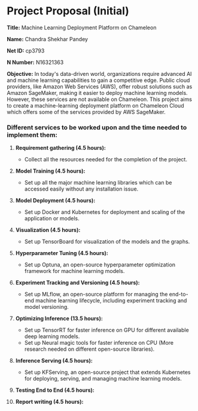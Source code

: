 # Project Proposal (Initial)

**Title:** Machine Learning Deployment Platform on Chameleon

**Name:** Chandra Shekhar Pandey

**Net ID:** cp3793

**N Number:** N16321363

**Objective:** In today's data-driven world, organizations require advanced AI and machine learning capabilities to gain a competitive edge. Public cloud providers, like Amazon Web Services (AWS), offer robust solutions such as Amazon SageMaker, making it easier to deploy machine learning models. However, these services are not available on Chameleon. This project aims to create a machine-learning deployment platform on Chameleon Cloud which offers some of the services provided by AWS SageMaker.

### Different services to be worked upon and the time needed to implement them:

1. **Requirement gathering (4.5 hours):**
   - Collect all the resources needed for the completion of the project.

2. **Model Training (4.5 hours):**
   - Set up all the major machine learning libraries which can be accessed easily without any installation issue.

3. **Model Deployment (4.5 hours):**
   - Set up Docker and Kubernetes for deployment and scaling of the application or models.

4. **Visualization (4.5 hours):**
   - Set up TensorBoard for visualization of the models and the graphs.

5. **Hyperparameter Tuning (4.5 hours):**
   - Set up Optuna, an open-source hyperparameter optimization framework for machine learning models.

6. **Experiment Tracking and Versioning (4.5 hours):**
   - Set up MLflow, an open-source platform for managing the end-to-end machine learning lifecycle, including experiment tracking and model versioning.

7. **Optimizing Inference (13.5 hours):**
   - Set up TensorRT for faster inference on GPU for different available deep learning models.
   - Set up Neural magic tools for faster inference on CPU (More research needed on different open-source libraries).

8. **Inference Serving (4.5 hours):**
   - Set up KFServing, an open-source project that extends Kubernetes for deploying, serving, and managing machine learning models.

9. **Testing End to End (4.5 hours):**

10. **Report writing (4.5 hours):**
